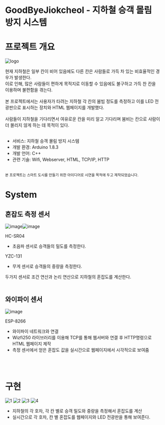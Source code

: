 

# GoodByeJiokcheol - 지하철 승객 몰림 방지 시스템

# 프로젝트 개요

![logo](https://user-images.githubusercontent.com/63458653/88040826-70fd6e00-cb84-11ea-81a5-f29261b813df.PNG)

현재 지하철은 일부 칸이 비어 있음에도 다른 칸은 사람들로 가득 차 있는 
비효율적인 경우가 발생한다.<br>이로 인해, 많은 사람들이 편하게 목적지로 
이동할 수 있음에도 불구하고 가득 찬 칸을 이용하며 불편함을 겪는다. <br><br>
본 프로젝트에서는 사용자가 타려는 지하철 각 칸의 붐빔 정도를 측정하고
이를 LED 전광판으로 표시하는 장치와 HTML 웹페이지를 개발했다.<br><br>사람들이 지하철을 기다리면서 여유로운 칸을 미리 알고 기다리며 
붐비는 칸으로 사람이 더 몰리지 않게 하는 데 목적이 있다.
<br><br>
- 서비스: 지하철 승객 몰림 방지 시스템
- 개발 환경: Arduino 1.8.3
- 개발 언어: C++
- 관련 기술: Wifi, Webserver, HTML, TCP/IP, HTTP
<br>
<sup>본 프로젝트는 스마트 도시를 만들기 위한 아이디어로 시연을 목적에 두고 제작되었습니다.</sup>


# System
## 혼잡도 측정 센서
![image](https://user-images.githubusercontent.com/63458653/88042138-6cd25000-cb86-11ea-8e64-28755c343864.png)![image](https://user-images.githubusercontent.com/63458653/88047086-06e8c700-cb8c-11ea-82f8-3d05a544b0eb.png)

HC-SR04
- 초음파 센서로 승객들의 밀도를 측정한다.<br>

YZC-131
- 무게 센서로 승객들의 중량을 측정한다.

 두가지 센서로 조건 연산과 논리 연산으로 지하철의 혼잡도를 계산한다.
 <br><br>
## 와이파이 센서
![image](https://user-images.githubusercontent.com/63458653/88048361-254fc200-cb8e-11ea-90c6-945c957affc7.png)

ESP-8266
- 와이파이 네트워크와 연결
- Wizfi250 라이브러리를 이용해 TCP를 통해 웹서버와 연결 후 HTTP명령으로 HTML 웹페이지 제작
- 측정 센서에서 얻은 혼잡도 값을 실시간으로 웹페이지에서 시각적으로 보여줌 
<br>
<br>

# 구현

![1](https://user-images.githubusercontent.com/63458653/88051230-3f3fd380-cb93-11ea-8166-151845ea4e68.PNG)
![2](https://user-images.githubusercontent.com/63458653/88051238-41099700-cb93-11ea-916c-8f7f589f81f3.PNG)
![3](https://user-images.githubusercontent.com/63458653/88051246-423ac400-cb93-11ea-9814-27cd189280bb.PNG)
![4](https://user-images.githubusercontent.com/63458653/88051250-436bf100-cb93-11ea-90a8-f57cf8d9a533.PNG)

- 지하철의 각 호차, 각 칸 별로 승객 밀도와 중량을 측정해서 혼잡도를 계산
- 실시간으로 각 호차, 칸 별 혼잡도를 웹페이지와 LED 전광판을 통해 보여준다. 

<br><br>

